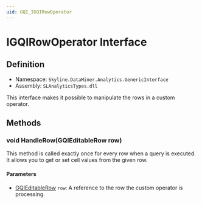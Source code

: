 ```yaml
---
uid: GQI_IGQIRowOperator
---
```


# IGQIRowOperator Interface

## Definition

- Namespace: `Skyline.DataMiner.Analytics.GenericInterface`
- Assembly: `SLAnalyticsTypes.dll`

This interface makes it possible to manipulate the rows in a custom operator.

## Methods

### void HandleRow(GQIEditableRow row)

This method is called exactly once for every row when a query is executed. It allows you to get or set cell values from the given row.

#### Parameters

- [GQIEditableRow](xref:GQI_GQIEditableRow) `row`: A reference to the row the custom operator is processing.
